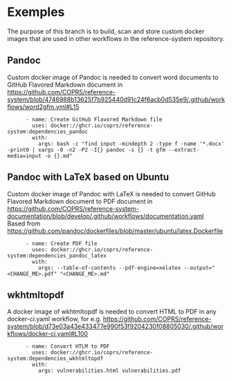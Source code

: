 # Exemples
The purpose of this branch is to build, scan and store custom docker images that are used in other workflows in the reference-system repository.

## Pandoc
Custom docker image of Pandoc is needed to convert word documents to GitHub Flavored Markdown document in https://github.com/COPRS/reference-system/blob/4746988b13625f7b925440d91c24f6acb0d535e9/.github/workflows/word2gfm.yml#L15
```
      - name: Create GitHub Flavored Markdown file
        uses: docker://ghcr.io/coprs/reference-system:dependencies_pandoc
        with:
          args: bash -c "find input -mindepth 2 -type f -name '*.docx' -print0 | xargs -0 -n2 -P2 -I{} pandoc -s {} -t gfm --extract-media=input -o {}.md"
```

## Pandoc with LaTeX based on Ubuntu
Custom docker image of Pandoc with LaTeX is needed to convert GitHub Flavored Markdown document to PDF document in https://github.com/COPRS/reference-system-documentation/blob/develop/.github/workflows/documentation.yaml  
Based from https://github.com/pandoc/dockerfiles/blob/master/ubuntu/latex.Dockerfile
```
      - name: Create PDF file
        uses: docker://ghcr.io/coprs/reference-system:dependencies_pandoc_latex
        with:
          args: --table-of-contents --pdf-engine=xelatex --output="<CHANGE_ME>.pdf" "<CHANGE_ME>.md" 
```

## wkhtmltopdf
A docker image of wkhtmltopdf is needed to convert HTML to PDF in any docker-ci.yaml workflow, for e.g. https://github.com/COPRS/reference-system/blob/d73e03a43e433477e990f53f9204230f08805030/.github/workflows/docker-ci.yaml#L100
```
      - name: Convert HTLM to PDF
        uses: docker://ghcr.io/coprs/reference-system:dependencies_wkhtmltopdf
        with:
          args: vulnerabilities.html vulnerabilities.pdf
```
